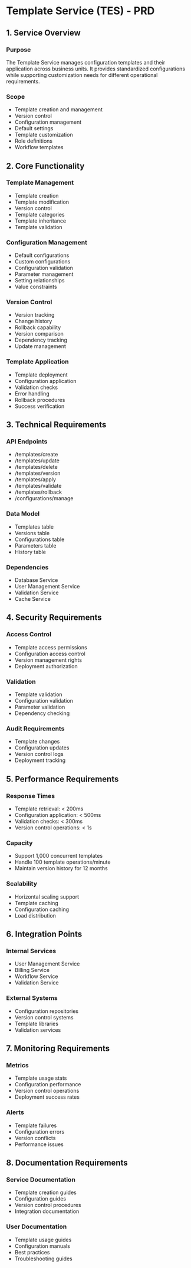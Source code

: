  # Template Service (TES) - PRD

## 1. Service Overview

### Purpose
The Template Service manages configuration templates and their application across business units. It provides standardized configurations while supporting customization needs for different operational requirements.

### Scope
- Template creation and management
- Version control
- Configuration management
- Default settings
- Template customization
- Role definitions
- Workflow templates

## 2. Core Functionality

### Template Management
- Template creation
- Template modification
- Version control
- Template categories
- Template inheritance
- Template validation

### Configuration Management
- Default configurations
- Custom configurations
- Configuration validation
- Parameter management
- Setting relationships
- Value constraints

### Version Control
- Version tracking
- Change history
- Rollback capability
- Version comparison
- Dependency tracking
- Update management

### Template Application
- Template deployment
- Configuration application
- Validation checks
- Error handling
- Rollback procedures
- Success verification

## 3. Technical Requirements

### API Endpoints
- /templates/create
- /templates/update
- /templates/delete
- /templates/version
- /templates/apply
- /templates/validate
- /templates/rollback
- /configurations/manage

### Data Model
- Templates table
- Versions table
- Configurations table
- Parameters table
- History table

### Dependencies
- Database Service
- User Management Service
- Validation Service
- Cache Service

## 4. Security Requirements

### Access Control
- Template access permissions
- Configuration access control
- Version management rights
- Deployment authorization

### Validation
- Template validation
- Configuration validation
- Parameter validation
- Dependency checking

### Audit Requirements
- Template changes
- Configuration updates
- Version control logs
- Deployment tracking

## 5. Performance Requirements

### Response Times
- Template retrieval: < 200ms
- Configuration application: < 500ms
- Validation checks: < 300ms
- Version control operations: < 1s

### Capacity
- Support 1,000 concurrent templates
- Handle 100 template operations/minute
- Maintain version history for 12 months

### Scalability
- Horizontal scaling support
- Template caching
- Configuration caching
- Load distribution

## 6. Integration Points

### Internal Services
- User Management Service
- Billing Service
- Workflow Service
- Validation Service

### External Systems
- Configuration repositories
- Version control systems
- Template libraries
- Validation services

## 7. Monitoring Requirements

### Metrics
- Template usage stats
- Configuration performance
- Version control operations
- Deployment success rates

### Alerts
- Template failures
- Configuration errors
- Version conflicts
- Performance issues

## 8. Documentation Requirements

### Service Documentation
- Template creation guides
- Configuration guides
- Version control procedures
- Integration documentation

### User Documentation
- Template usage guides
- Configuration manuals
- Best practices
- Troubleshooting guides